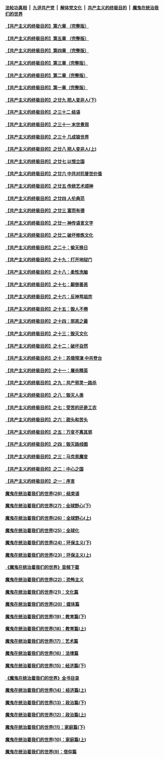 ####  [法轮功真相](../../../../basic/blob/master/README.md?t=11271101) &nbsp;|&nbsp; [九评共产党](../../../../9ping.md/blob/master/README.md?t=11271101) &nbsp;|&nbsp; [解体党文化](../../../../jtdwh.md/blob/master/README.md?t=11271101)  &nbsp;|&nbsp; [共产主义的终极目的](../../../../gczydzjmd.md/blob/master/README.md?t=11271101) &nbsp;|&nbsp; [魔鬼在统治我们的世界](../../../../mgztzwmdsj.md/blob/master/README.md?t=11271101) 

#### [【共产主义的终极目的】第六章 （完整版）](../pages/nsc422/n11428913.md?t=11271101) 

#### [【共产主义的终极目的】第五章 （完整版）](../pages/nsc422/n11428912.md?t=11271101) 

#### [【共产主义的终极目的】第四章 （完整版）](../pages/nsc422/n11428907.md?t=11271101) 

#### [【共产主义的终极目的】第三章（完整版）](../pages/nsc422/n11428848.md?t=11271101) 

#### [【共产主义的终极目的】第二章（完整版）](../pages/nsc422/n11428831.md?t=11271101) 

#### [【共产主义的终极目的】第一章（完整版）](../pages/nsc422/n11417651.md?t=11271101) 

#### [【共产主义的终极目的】之廿九 把人变非人(下)](../pages/nsc422/n11344140.md?t=11271101) 

#### [【共产主义的终极目的】之三十二 结语](../pages/nsc422/n11360535.md?t=11271101) 

#### [【共产主义的终极目的】之三十一 末世景观](../pages/nsc422/n11351129.md?t=11271101) 

#### [【共产主义的终极目的】之三十 几成狼世界](../pages/nsc422/n11348280.md?t=11271101) 

#### [【共产主义的终极目的】之廿八 把人变非人(上)](../pages/nsc422/n11340492.md?t=11271101) 

#### [【共产主义的终极目的】之廿七 以恨立国](../pages/nsc422/n11336944.md?t=11271101) 

#### [【共产主义的终极目的】之廿六 中共对抗普世价值](../pages/nsc422/n11324785.md?t=11271101) 

#### [【共产主义的终极目的】之廿五 传统艺术颂神](../pages/nsc422/n11296396.md?t=11271101) 

#### [【共产主义的终极目的】之廿四 人伦典范](../pages/nsc422/n11296397.md?t=11271101) 

#### [【共产主义的终极目的】之廿三 富而有德](../pages/nsc422/n11283598.md?t=11271101) 

#### [【共产主义的终极目的】之廿一 神传语言文字](../pages/nsc422/n11263265.md?t=11271101) 

#### [【共产主义的终极目的】之廿二 破坏修炼文化](../pages/nsc422/n11245728.md?t=11271101) 

#### [【共产主义的终极目的】之二十：偷天换日](../pages/nsc422/n11238846.md?t=11271101) 

#### [【共产主义的终极目的】之十九：打开地狱门](../pages/nsc422/n11206376.md?t=11271101) 

#### [【共产主义的终极目的】之十八：柔性洗脑](../pages/nsc422/n11199994.md?t=11271101) 

#### [【共产主义的终极目的】之十七：颠倒善恶](../pages/nsc422/n11179782.md?t=11271101) 

#### [【共产主义的终极目的】之十六：反神骂祖宗](../pages/nsc422/n11166798.md?t=11271101) 

#### [【共产主义的终极目的】之十五：毁人不倦](../pages/nsc422/n11166792.md?t=11271101) 

#### [【共产主义的终极目的】之十四：邪恶之最](../pages/nsc422/n11150249.md?t=11271101) 

#### [【共产主义的终极目的】之十三：毁灭文化](../pages/nsc422/n11135227.md?t=11271101) 

#### [【共产主义的终极目的】之十二：破坏自然](../pages/nsc422/n11135214.md?t=11271101) 

#### [【共产主义的终极目的】之十：苏俄预演 中共登台](../pages/nsc422/n11118424.md?t=11271101) 

#### [【共产主义的终极目的】之十一：屠杀精英](../pages/nsc422/n11118442.md?t=11271101) 

#### [【共产主义的终极目的】之九：共产邪灵一路杀](../pages/nsc422/n11114139.md?t=11271101) 

#### [【共产主义的终极目的】之八：毁灭人类](../pages/nsc422/n11108503.md?t=11271101) 

#### [【共产主义的终极目的】之七：受苦的还是工农](../pages/nsc422/n11101809.md?t=11271101) 

#### [【共产主义的终极目的】之六：甜头和苦头](../pages/nsc422/n11096971.md?t=11271101) 

#### [【共产主义的终极目的】之五：万变不离其邪](../pages/nsc422/n11091285.md?t=11271101) 

#### [【共产主义的终极目的】之四：毁灭路线图](../pages/nsc422/n11086284.md?t=11271101) 

#### [【共产主义的终极目的】之三：马克思魔变](../pages/nsc422/n11061941.md?t=11271101) 

#### [【共产主义的终极目的】之二：中心之国](../pages/nsc422/n11047728.md?t=11271101) 

#### [【共产主义的终极目的】之一：序言](../pages/nsc422/n11086077.md?t=11271101) 

#### [魔鬼在统治着我们的世界(28)：结束语](../pages/nsc422/n10936246.md?t=11271101) 

#### [魔鬼在统治着我们的世界(27)：全球野心(下)](../pages/nsc422/n10928319.md?t=11271101) 

#### [魔鬼在统治着我们的世界(26)：全球野心(上)](../pages/nsc422/n10900318.md?t=11271101) 

#### [魔鬼在统治着我们的世界(25)：全球化](../pages/nsc422/n10788205.md?t=11271101) 

#### [魔鬼在统治着我们的世界(24)：环保主义(下)](../pages/nsc422/n10695307.md?t=11271101) 

#### [魔鬼在统治着我们的世界(23)：环保主义(上)](../pages/nsc422/n10688613.md?t=11271101) 

#### [《魔鬼在统治着我们的世界》音频下载](../pages/nsc422/n10635553.md?t=11271101) 

#### [魔鬼在统治着我们的世界(22)：恐怖主义](../pages/nsc422/n10614727.md?t=11271101) 

#### [魔鬼在统治着我们的世界(21)：文化篇](../pages/nsc422/n10597706.md?t=11271101) 

#### [魔鬼在统治着我们的世界(20)：媒体篇](../pages/nsc422/n10586579.md?t=11271101) 

#### [魔鬼在统治着我们的世界(19)：教育篇(下)](../pages/nsc422/n10564808.md?t=11271101) 

#### [魔鬼在统治着我们的世界(18)：教育篇(上)](../pages/nsc422/n10526970.md?t=11271101) 

#### [魔鬼在统治着我们的世界(17)：艺术篇](../pages/nsc422/n10499093.md?t=11271101) 

#### [魔鬼在统治着我们的世界(16)：法律篇](../pages/nsc422/n10485969.md?t=11271101) 

#### [魔鬼在统治着我们的世界(15)：经济篇(下)](../pages/nsc422/n10469975.md?t=11271101) 

#### [《魔鬼在统治着我们的世界》全书目录](../pages/nsc422/n10464261.md?t=11271101) 

#### [魔鬼在统治着我们的世界(14)：经济篇(上)](../pages/nsc422/n10457370.md?t=11271101) 

#### [魔鬼在统治着我们的世界(13)：政治篇(下)](../pages/nsc422/n10448270.md?t=11271101) 

#### [魔鬼在统治着我们的世界(12)：政治篇(上)](../pages/nsc422/n10444576.md?t=11271101) 

#### [魔鬼在统治着我们的世界(11)：家庭篇(下)](../pages/nsc422/n10440961.md?t=11271101) 

#### [魔鬼在统治着我们的世界(10)：家庭篇(上)](../pages/nsc422/n10435448.md?t=11271101) 

#### [魔鬼在统治着我们的世界(9)：信仰篇](../pages/nsc422/n10432159.md?t=11271101) 

